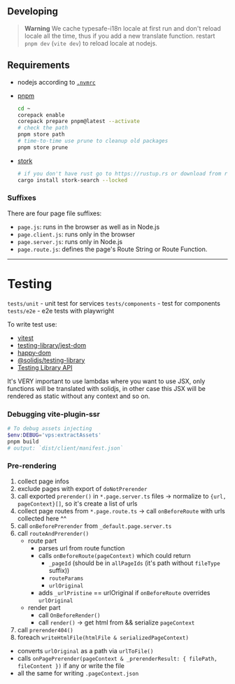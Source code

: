 ## Developing

> **Warning**
> We cache typesafe-i18n locale at first run and don't reload locale all the time, thus if you add a new
> translate function. restart `pnpm dev` (`vite dev`) to reload locale at nodejs.

## Requirements

* nodejs according to [`.nvmrc`](./.nvmrc)

* [pnpm](https://pnpm.io/installation#using-corepack)
  ```sh
  cd ~
  corepack enable
  corepack prepare pnpm@latest --activate
  # check the path
  pnpm store path
  # time-to-time use prune to cleanup old packages
  pnpm store prune
  ```
* [stork](https://github.com/jameslittle230/stork)
  ```sh
  # if you don't have rust go to https://rustup.rs or download from release page
  cargo install stork-search --locked
  ```


### Suffixes

There are four page file suffixes:
* `page.js`: runs in the browser as well as in Node.js
* `page.client.js`: runs only in the browser
* `page.server.js`: runs only in Node.js
* `page.route.js`: defines the page's Route String or Route Function.

---


# Testing

`tests/unit` - unit test for services
`tests/components` - test for components
`tests/e2e` - e2e tests with playwright

To write test use:
* [vitest](https://vitest.dev/api/expect.html)
* [testing-library/jest-dom](https://github.com/testing-library/jest-dom#table-of-contents)  
* [happy-dom](https://github.com/capricorn86/happy-dom)  
* [@solidjs/testing-library](https://github.com/solidjs/solid-testing-library)
* [Testing Library API](https://testing-library.com/docs/queries/about)  

It's VERY important to use lambdas where you want to use JSX, only functions will be translated with solidjs,
in other case this JSX will be rendered as static without any context and so on.


### Debugging vite-plugin-ssr

```ps1
# To debug assets injecting
$env:DEBUG='vps:extractAssets'
pnpm build
# output: `dist/client/manifest.json`
```

### Pre-rendering

1. collect page infos
2. exclude pages with export of `doNotPrerender`
3. call exported `prerender()` in `*.page.server.ts` files -> normalize to `{url, pageContext}[]`, so it's create a list of urls
4. collect page routes from `*.page.route.ts` -> call `onBeforeRoute` with urls collected here ^^
5. call `onBeforePrerender` from `_default.page.server.ts`
6. call `routeAndPrerender()`
    - route part
      * parses url from route function
      * calls `onBeforeRoute(pageContext)` which could return 
        - `_pageId` (should be in `allPageIds` (it's path without `fileType` suffix))
        - `routeParams`
        - `urlOriginal`
      * adds  `_urlPristine` == urlOriginal if `onBeforeRoute` overrides `urlOriginal`
    - render part
      * call `OnBeforeRender()`
      * call `render()` -> get html from && serialize `pageContext`
7. call `prerender404()`
8. foreach `writeHtmlFile(htmlFile & serializedPageContext)`
  * converts `urlOriginal` as a path via `urlToFile()`
  * calls `onPagePrerender(pageContext & _prerenderResult: { filePath, fileContent })` if any or write the file
  * all the same for writing `.pageContext.json`
